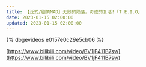```yaml
---
title: 【泛式/剧情MAD】无败的陨落，奇迹的复活!「T.E.I.O」
date: 2023-01-15 02:00:00
updated: 2023-01-15 02:00:00
---
```


{% dogevideos e0157e0c29e5cb06 %}

[https://www.bilibili.com/video/BV1jF411B7sw](https://www.bilibili.com/video/BV1jF411B7sw)